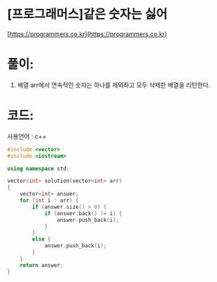 # [프로그래머스]같은 숫자는 싫어

[https://programmers.co.kr](https://programmers.co.kr)

# **풀이:**
1. 배열 arr에서 연속적인 숫자는 하나를 제외하고 모두 삭제한 배열을 리턴한다.

# **코드:**
사용언어 : c++
```c++
#include <vector>
#include <iostream>

using namespace std;

vector<int> solution(vector<int> arr) 
{
    vector<int> answer;
	for (int i : arr) {
		if (answer.size() > 0) {
			if (answer.back() != i) {
				answer.push_back(i);
			}
		}
		else {
			answer.push_back(i);
		}
	}
    return answer;
}
```

